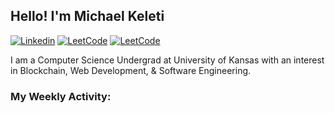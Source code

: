 ## Hello! I'm **Michael Keleti**
[![Linkedin](https://img.shields.io/badge/LinkedIn-0077B5?style=for-the-badge&logo=linkedin&logoColor=white)](https://www.linkedin.com/in/mkeleti)   [![LeetCode](https://img.shields.io/badge/-LeetCode-FFA116?style=for-the-badge&logo=LeetCode&logoColor=black)](https://leetcode.com/mkeleti/)   [![LeetCode](https://img.shields.io/badge/website-000000?style=for-the-badge&logo=About.me&logoColor=white)](https://mkeleti.com)

I am a Computer Science Undergrad at University of Kansas with an interest in Blockchain, Web Development, & Software Engineering.

### My Weekly Activity:

<!--START_SECTION:waka-->
<!--END_SECTION:waka-->

